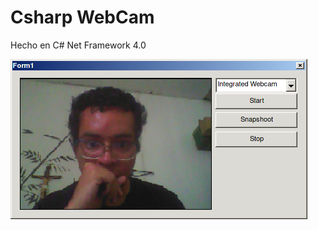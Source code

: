 # Csharp WebCam
Hecho en C# Net Framework 4.0

![Captura](https://raw.githubusercontent.com/RicardoValladares/Csharp_WebCam/main/Captura.png)
